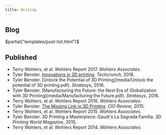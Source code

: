 ```yaml
---
title: Writing
---
```

## Blog
$partial("templates/post-list.html")$

## Published
- Terry Wohlers, et al. Wohlers Report 2017. *Wohlers Associates*.
- Tyler Benster. [Innovations in 3D printing](https://techcrunch.com/2016/06/04/3d-printing-is-dead-long-live-3d-printing/). *Techcrunch*, 2016.
- Tyler Benster. [Unlock the Potential of 3D Printing](media/Unlock the potential of 3D printing.pdf).
    *Stratasys*, 2016.
- Tyler Benster. [Manufacturing the Future: the Next Era of Globalization with 3D Printing](media/Manufacturing the Future.pdf). *Stratasys*, 2016.
- Terry Wohlers, et al. Wohlers Report 2016. *Wohlers Associates*.
- Tyler Benster. [The Missing Link in 3D Printing](http://printing.cioreview.com/cxoinsight/the-missing-link-for-3d-printing-nid-10933-cid-7.html). *CIO Review*,
    2015.
- Terry Wohlers, et al. Wohlers Report 2015. *Wohlers Associates*.
- Tyler Benster. 3D Printing a Masterpiece: Gaudi's La Sagrada
    Familia. *3D Printing World Magazine*, 2015.
- Terry Wohlers, et al. Wohlers Report 2014. *Wohlers Associates*.

